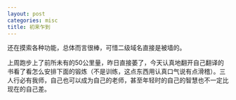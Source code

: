 ```yaml
---
layout: post
categories: misc
title: 初来乍到
---
```


还在摸索各种功能，总体而言很棒，可惜二级域名直接是被墙的。

上周跑步上了前所未有的50公里量，昨日直接萎了，今天认真地翻开自己翻译的书看了看怎么安排下面的锻炼（不是训练，这点东西用认真口气说有点滑稽）。三人行必有我师，自己也可以成为自己的老师，甚至年轻时的自己的智慧也不一定比现在的自己差。
